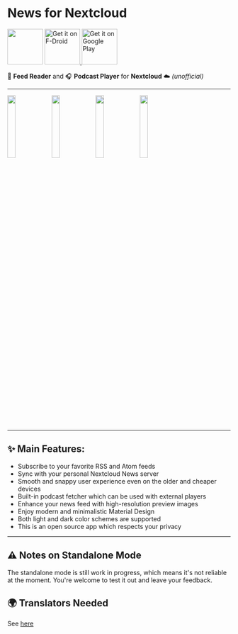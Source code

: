 # News for Nextcloud

<p>
  <img src="https://f-droid.org/repo/icons-640/co.appreactor.news.13.png" alt="" height="80">
  <a href="https://f-droid.org/packages/co.appreactor.news/">
    <img src="https://f-droid.org/badge/get-it-on.png" alt="Get it on F-Droid" height="80">
  </a>
  <a href='https://play.google.com/store/apps/details?id=co.appreactor.news'>
    <img alt='Get it on Google Play' src='https://play.google.com/intl/en_us/badges/images/generic/en_badge_web_generic.png' height="80"/>
  </a>
</p>

📰 **Feed Reader** and 🎧 **Podcast Player** for **Nextcloud** ☁️ *(unofficial)*

---

<p>
<img alt="" src="https://f-droid.org/repo/co.appreactor.news/en-US/phoneScreenshots/1.png" width="19%">
<img alt="" src="https://f-droid.org/repo/co.appreactor.news/en-US/phoneScreenshots/2.png" width="19%">
<img alt="" src="https://f-droid.org/repo/co.appreactor.news/en-US/phoneScreenshots/3.png" width="19%">
<img alt="" src="https://f-droid.org/repo/co.appreactor.news/en-US/phoneScreenshots/4.png" width="19%">
</p>

---

## ✨ Main Features:

- Subscribe to your favorite RSS and Atom feeds
- Sync with your personal Nextcloud News server
- Smooth and snappy user experience even on the older and cheaper devices
- Built-in podcast fetcher which can be used with external players
- Enhance your news feed with high-resolution preview images
- Enjoy modern and minimalistic Material Design
- Both light and dark color schemes are supported
- This is an open source app which respects your privacy

---

## ⚠️ Notes on Standalone Mode
The standalone mode is still work in progress, which means it's not reliable at the moment. You're welcome to test it out and leave your feedback.

## 🌍 Translators Needed
See [here](https://github.com/bubelov/news/issues/54)
